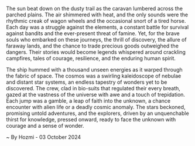 
The sun beat down on the dusty trail as the caravan lumbered across the parched plains. The air shimmered with heat, and the only sounds were the rhythmic creak of wagon wheels and the occasional snort of a tired horse. Each day was a struggle against the elements, a constant battle for survival against bandits and the ever-present threat of famine. Yet, for the brave souls who embarked on these journeys, the thrill of discovery, the allure of faraway lands, and the chance to trade precious goods outweighed the dangers. Their stories would become legends whispered around crackling campfires, tales of courage, resilience, and the enduring human spirit.

The ship hummed with a thousand unseen energies as it warped through the fabric of space. The cosmos was a swirling kaleidoscope of nebulae and distant star systems, an endless tapestry of wonders yet to be discovered. The crew, clad in bio-suits that regulated their every breath, gazed at the vastness of the universe with awe and a touch of trepidation. Each jump was a gamble, a leap of faith into the unknown, a chance encounter with alien life or a deadly cosmic anomaly. The stars beckoned, promising untold adventures, and the explorers, driven by an unquenchable thirst for knowledge, pressed onward, ready to face the unknown with courage and a sense of wonder. 

~ By Hozmi - 03 October 2024
